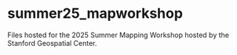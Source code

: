 # summer25_mapworkshop
Files hosted for the 2025 Summer Mapping Workshop hosted by the Stanford Geospatial Center.
